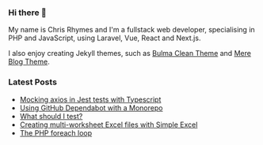 ### Hi there 👋

My name is Chris Rhymes and I'm a fullstack web developer, specialising in PHP and JavaScript, using Laravel, Vue, React and Next.js.

I also enjoy creating Jekyll themes, such as [Bulma Clean Theme](https://github.com/chrisrhymes/bulma-clean-theme) and [Mere Blog Theme](https://github.com/chrisrhymes/mere-blog-theme). 

<!--
**chrisrhymes/chrisrhymes** is a ✨ _special_ ✨ repository because its `README.md` (this file) appears on your GitHub profile.

Here are some ideas to get you started:

- 🔭 I’m currently working on ...
- 🌱 I’m currently learning ...
- 👯 I’m looking to collaborate on ...
- 🤔 I’m looking for help with ...
- 💬 Ask me about ...
- 📫 How to reach me: ...
- 😄 Pronouns: ...
- ⚡ Fun fact: ...
-->

### Latest Posts

<!--START_SECTION:feed-->
* [Mocking axios in Jest tests with Typescript](https:&#x2F;&#x2F;www.csrhymes.com&#x2F;2022&#x2F;03&#x2F;09&#x2F;mocking-axios-with-jest-and-typescript.html)
* [Using GitHub Dependabot with a Monorepo](https:&#x2F;&#x2F;www.csrhymes.com&#x2F;2022&#x2F;03&#x2F;03&#x2F;using-github-dependabot-with-a-monorepo.html)
* [What should I test?](https:&#x2F;&#x2F;www.csrhymes.com&#x2F;2021&#x2F;12&#x2F;18&#x2F;what-hould-i-test.html)
* [Creating multi-worksheet Excel files with Simple Excel](https:&#x2F;&#x2F;www.csrhymes.com&#x2F;2021&#x2F;10&#x2F;13&#x2F;create-multi-worksheet-excel-files-with-simple-excel.html)
* [The PHP foreach loop](https:&#x2F;&#x2F;www.csrhymes.com&#x2F;2021&#x2F;10&#x2F;09&#x2F;the-php-foreach-loop.html)
<!--END_SECTION:feed-->